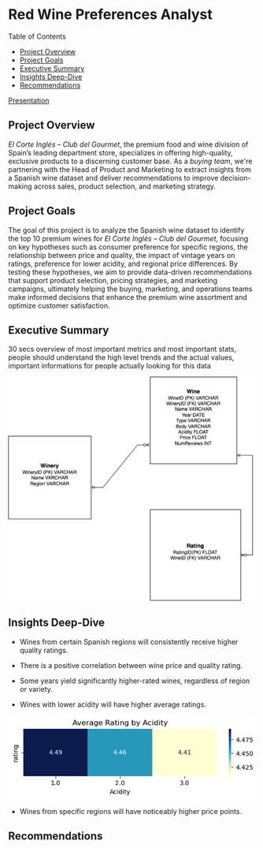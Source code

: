 # Red Wine Preferences Analyst

Table of Contents
+ [Project Overview](#project-overview)
+ [Project Goals](#project-goals)
+ [Executive Summary](#executive-summary)
+ [Insights Deep-Dive](#insights-deep-dive)
+ [Recommendations](#recommendations)

[Presentation](url)


## Project Overview

*El Corte Inglés – Club del Gourmet*, the premium food and wine division of Spain’s leading department store, specializes in offering high-quality, exclusive products to a discerning customer base. As a *buying team*, we're partnering with the Head of Product and Marketing to extract insights from a Spanish wine dataset and deliver recommendations to improve decision-making across sales, product selection, and marketing strategy.

## Project Goals

The goal of this project is to analyze the Spanish wine dataset to identify the top 10 premium wines for *El Corte Inglés – Club del Gourmet*, focusing on key hypotheses such as consumer preference for specific regions, the relationship between price and quality, the impact of vintage years on ratings, preference for lower acidity, and regional price differences. By testing these hypotheses, we aim to provide data-driven recommendations that support product selection, pricing strategies, and marketing campaigns, ultimately helping the buying, marketing, and operations teams make informed decisions that enhance the premium wine assortment and optimize customer satisfaction.

## Executive Summary

30 secs overview  of most important metrics and most important stats, people should understand the high level trends and the actual values,  important informations for people actually looking for this data

![Dataset ERD](data/visualizations/erd.jpg)



## Insights Deep-Dive

+ Wines from certain Spanish regions will consistently receive higher quality ratings.



+ There is a positive correlation between wine price and quality rating.



+ Some years yield significantly higher-rated wines, regardless of region or variety.



+ Wines with lower acidity will have higher average ratings.



![Average Rating by Acidity](data/visualizations/average_rating_by_acidity.jpg)

+ Wines from specific regions will have noticeably higher price points.




## Recommendations



